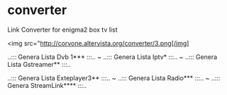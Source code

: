 # converter

Link Converter for enigma2 box tv list



<img src="http://corvone.altervista.org/converter/3.png[/img]


..::: Genera Lista Dvb 1*** :::.. ~ ..::: Genera Lista Iptv* :::.. ~ ..::: Genera Lista Gstreamer** :::..

..::: Genera Lista Exteplayer3** :::.. ~ ..::: Genera Lista Radio*** :::.. ~ ..::: Genera StreamLink**** :::..
